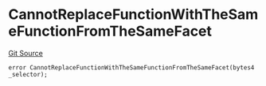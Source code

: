 # CannotReplaceFunctionWithTheSameFunctionFromTheSameFacet
[Git Source](https://github.com/thrackle-io/Tron/blob/afc52571532b132ea1dea91ad1d1f1af07381e8a/src/economic/ruleProcessor/application/ApplicationRuleProcessorDiamondLib.sol)


```solidity
error CannotReplaceFunctionWithTheSameFunctionFromTheSameFacet(bytes4 _selector);
```

